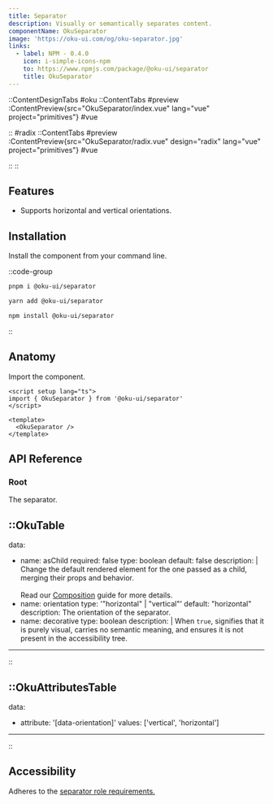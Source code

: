 ```yaml
---
title: Separator
description: Visually or semantically separates content.
componentName: OkuSeparator
image: 'https://oku-ui.com/og/oku-separator.jpg'
links:
  - label: NPM - 0.4.0
    icon: i-simple-icons-npm
    to: https://www.npmjs.com/package/@oku-ui/separator
    title: OkuSeparator
---
```


::ContentDesignTabs
#oku
::ContentTabs
#preview
:ContentPreview{src="OkuSeparator/index.vue" lang="vue" project="primitives"}
#vue
<!-- Autodocs{src="/primitives/OkuSeparator/index.vue" lang="vue"} -->
::
#radix
::ContentTabs
#preview
:ContentPreview{src="OkuSeparator/radix.vue" design="radix" lang="vue" project="primitives"}
#vue
<!-- Autodocs{src="/primitives/OkuSeparator/radix.vue" lang="vue"} -->
::
::

## Features
- Supports horizontal and vertical orientations.


## Installation

Install the component from your command line.

::code-group

```sh [pnpm]
pnpm i @oku-ui/separator
```

```bash [yarn]
yarn add @oku-ui/separator
```

```bash [npm]
npm install @oku-ui/separator
```

::

## Anatomy

Import the component.

```vue
<script setup lang="ts">
import { OkuSeparator } from '@oku-ui/separator'
</script>

<template>
  <OkuSeparator />
</template>
```

## API Reference

### Root
The separator.

::OkuTable
---
data:
  - name: asChild
    required: false
    type: boolean
    default: false
    description: |
      Change the default rendered element for the one passed as a child,
      merging their props and behavior.
      <br />
      <br />
      Read our [Composition](../guides/composition) guide for more details.
  - name: orientation
    type: '"horizontal" | "vertical"'
    default: "horizontal"
    description: The orientation of the separator.
  - name: decorative
    type: boolean
    description: |
      When `true`, signifies that it is purely visual, carries no
      semantic meaning, and ensures it is not present in the accessibility
      tree.
---
::

::OkuAttributesTable
---
data:
  - attribute: '[data-orientation]'
    values: ['vertical', 'horizontal']
---
::

## Accessibility

Adheres to the [separator role requirements.](https://www.w3.org/TR/wai-aria-1.2/#separator)